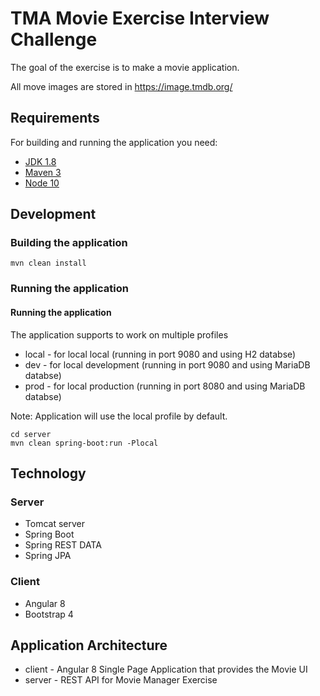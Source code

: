 # TMA Movie Exercise Interview Challenge

The goal of the exercise is to make a movie application.

All move images are stored in https://image.tmdb.org/

## Requirements

For building and running the application you need:

- [JDK 1.8](http://www.oracle.com/technetwork/java/javase/downloads/jdk8-downloads-2133151.html)
- [Maven 3](https://maven.apache.org)
- [Node 10](https://nodejs.org/en/)

## Development

### Building the application

```shell
mvn clean install
```

### Running the application
#### Running the application 

The application supports to work on multiple profiles
- local - for local local (running in port 9080 and using H2 databse)
- dev - for local development (running in port 9080 and using MariaDB databse)
- prod - for local production (running in port 8080 and using MariaDB databse)

Note: Application will use the local profile by default.

```shell
cd server 
mvn clean spring-boot:run -Plocal
```

## Technology 
### Server
+ Tomcat server
+ Spring Boot
+ Spring REST DATA
+ Spring JPA

### Client
+ Angular 8
+ Bootstrap 4

## Application Architecture
- client - Angular 8 Single Page Application that provides the Movie UI
- server - REST API for Movie Manager Exercise
